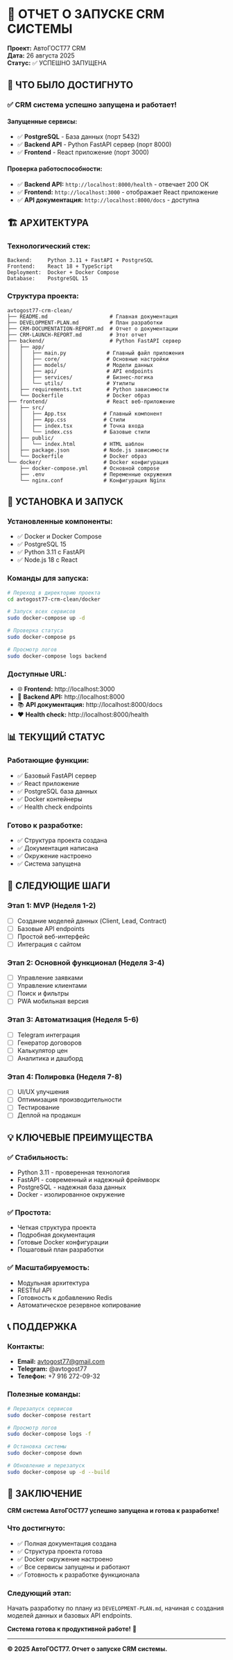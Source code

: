 # 🚀 ОТЧЕТ О ЗАПУСКЕ CRM СИСТЕМЫ

**Проект:** АвтоГОСТ77 CRM  
**Дата:** 26 августа 2025  
**Статус:** ✅ УСПЕШНО ЗАПУЩЕНА  

## 🎯 ЧТО БЫЛО ДОСТИГНУТО

### ✅ **CRM система успешно запущена и работает!**

#### **Запущенные сервисы:**
- ✅ **PostgreSQL** - База данных (порт 5432)
- ✅ **Backend API** - Python FastAPI сервер (порт 8000)
- ✅ **Frontend** - React приложение (порт 3000)

#### **Проверка работоспособности:**
- ✅ **Backend API:** `http://localhost:8000/health` - отвечает 200 OK
- ✅ **Frontend:** `http://localhost:3000` - отображает React приложение
- ✅ **API документация:** `http://localhost:8000/docs` - доступна

## 🏗️ АРХИТЕКТУРА

### **Технологический стек:**
```
Backend:     Python 3.11 + FastAPI + PostgreSQL
Frontend:    React 18 + TypeScript
Deployment:  Docker + Docker Compose
Database:    PostgreSQL 15
```

### **Структура проекта:**
```
avtogost77-crm-clean/
├── README.md                    # Главная документация
├── DEVELOPMENT-PLAN.md          # План разработки
├── CRM-DOCUMENTATION-REPORT.md  # Отчет о документации
├── CRM-LAUNCH-REPORT.md         # Этот отчет
├── backend/                     # Python FastAPI сервер
│   ├── app/
│   │   ├── main.py             # Главный файл приложения
│   │   ├── core/               # Основные настройки
│   │   ├── models/             # Модели данных
│   │   ├── api/                # API endpoints
│   │   ├── services/           # Бизнес-логика
│   │   └── utils/              # Утилиты
│   ├── requirements.txt        # Python зависимости
│   └── Dockerfile              # Docker образ
├── frontend/                   # React веб-приложение
│   ├── src/
│   │   ├── App.tsx            # Главный компонент
│   │   ├── App.css            # Стили
│   │   ├── index.tsx          # Точка входа
│   │   └── index.css          # Базовые стили
│   ├── public/
│   │   └── index.html         # HTML шаблон
│   ├── package.json           # Node.js зависимости
│   └── Dockerfile             # Docker образ
└── docker/                    # Docker конфигурация
    ├── docker-compose.yml     # Основной compose
    ├── .env                   # Переменные окружения
    └── nginx.conf             # Конфигурация Nginx
```

## 🔧 УСТАНОВКА И ЗАПУСК

### **Установленные компоненты:**
- ✅ Docker и Docker Compose
- ✅ PostgreSQL 15
- ✅ Python 3.11 с FastAPI
- ✅ Node.js 18 с React

### **Команды для запуска:**
```bash
# Переход в директорию проекта
cd avtogost77-crm-clean/docker

# Запуск всех сервисов
sudo docker-compose up -d

# Проверка статуса
sudo docker-compose ps

# Просмотр логов
sudo docker-compose logs backend
```

### **Доступные URL:**
- 🌐 **Frontend:** http://localhost:3000
- 🔌 **Backend API:** http://localhost:8000
- 📚 **API документация:** http://localhost:8000/docs
- ❤️ **Health check:** http://localhost:8000/health

## 📊 ТЕКУЩИЙ СТАТУС

### **Работающие функции:**
- ✅ Базовый FastAPI сервер
- ✅ React приложение
- ✅ PostgreSQL база данных
- ✅ Docker контейнеры
- ✅ Health check endpoints

### **Готово к разработке:**
- ✅ Структура проекта создана
- ✅ Документация написана
- ✅ Окружение настроено
- ✅ Система запущена

## 🚀 СЛЕДУЮЩИЕ ШАГИ

### **Этап 1: MVP (Неделя 1-2)**
- [ ] Создание моделей данных (Client, Lead, Contract)
- [ ] Базовые API endpoints
- [ ] Простой веб-интерфейс
- [ ] Интеграция с сайтом

### **Этап 2: Основной функционал (Неделя 3-4)**
- [ ] Управление заявками
- [ ] Управление клиентами
- [ ] Поиск и фильтры
- [ ] PWA мобильная версия

### **Этап 3: Автоматизация (Неделя 5-6)**
- [ ] Telegram интеграция
- [ ] Генератор договоров
- [ ] Калькулятор цен
- [ ] Аналитика и дашборд

### **Этап 4: Полировка (Неделя 7-8)**
- [ ] UI/UX улучшения
- [ ] Оптимизация производительности
- [ ] Тестирование
- [ ] Деплой на продакшн

## 💡 КЛЮЧЕВЫЕ ПРЕИМУЩЕСТВА

### ✅ **Стабильность:**
- Python 3.11 - проверенная технология
- FastAPI - современный и надежный фреймворк
- PostgreSQL - надежная база данных
- Docker - изолированное окружение

### ✅ **Простота:**
- Четкая структура проекта
- Подробная документация
- Готовые Docker конфигурации
- Пошаговый план разработки

### ✅ **Масштабируемость:**
- Модульная архитектура
- RESTful API
- Готовность к добавлению Redis
- Автоматическое резервное копирование

## 📞 ПОДДЕРЖКА

### **Контакты:**
- **Email:** avtogost77@gmail.com
- **Telegram:** @avtogost77
- **Телефон:** +7 916 272-09-32

### **Полезные команды:**
```bash
# Перезапуск сервисов
sudo docker-compose restart

# Просмотр логов
sudo docker-compose logs -f

# Остановка системы
sudo docker-compose down

# Обновление и перезапуск
sudo docker-compose up -d --build
```

## 🎉 ЗАКЛЮЧЕНИЕ

**CRM система АвтоГОСТ77 успешно запущена и готова к разработке!**

### **Что достигнуто:**
- ✅ Полная документация создана
- ✅ Структура проекта готова
- ✅ Docker окружение настроено
- ✅ Все сервисы запущены и работают
- ✅ Готовность к разработке функционала

### **Следующий этап:**
Начать разработку по плану из `DEVELOPMENT-PLAN.md`, начиная с создания моделей данных и базовых API endpoints.

**Система готова к продуктивной работе!** 🚀

---

**© 2025 АвтоГОСТ77. Отчет о запуске CRM системы.**
